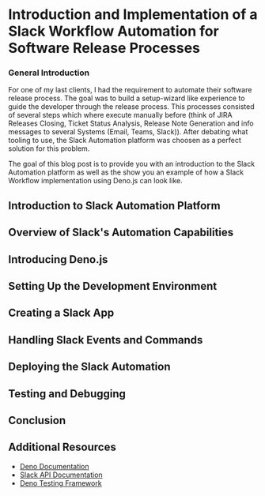 
# Introduction and Implementation of a Slack Workflow Automation for Software Release Processes 

### General Introduction

For one of my last clients, I had the requirement to automate their software release process. The goal was to build a setup-wizard like experience to guide the developer through the release process. This processes consisted of several steps which where execute manually before (think of JIRA Releases Closing, Ticket Status Analysis, Release Note Generation and info messages to several Systems (Email, Teams, Slack)). After debating what tooling to use, the Slack Automation platform was choosen as a perfect solution for this problem. 

The goal of this blog post is to provide you with an introduction to the Slack Automation platform as well as the show you an example of how a Slack Workflow implementation using Deno.js can look like. 

## Introduction to Slack Automation Platform


## Overview of Slack's Automation Capabilities



## Introducing Deno.js



## Setting Up the Development Environment



## Creating a Slack App


## Handling Slack Events and Commands



## Deploying the Slack Automation


## Testing and Debugging



## Conclusion



## Additional Resources

- [Deno Documentation](https://deno.land/manual)
- [Slack API Documentation](https://api.slack.com/)
- [Deno Testing Framework](https://deno.land/manual/testing)

